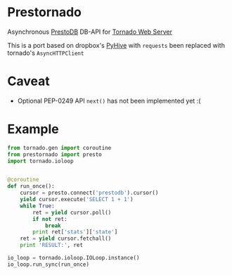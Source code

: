# Prestornado

Asynchronous [PrestoDB](https://prestosql.io/) DB-API for [Tornado Web Server](http://tornadoweb.org/)

This is a port based on dropbox's [PyHive](https://github.com/dropbox/PyHive) with `requests` been replaced with tornado's `AsyncHTTPClient`

# Caveat

* Optional PEP-0249 API `next()` has not been implemented yet :(

# Example
```python
from tornado.gen import coroutine
from prestornado import presto
import tornado.ioloop


@coroutine
def run_once():
    cursor = presto.connect('prestodb').cursor()
    yield cursor.execute('SELECT 1 + 1')
    while True:
        ret = yield cursor.poll()
        if not ret:
            break
        print ret['stats']['state']
    ret = yield cursor.fetchall()
    print 'RESULT:', ret

io_loop = tornado.ioloop.IOLoop.instance()
io_loop.run_sync(run_once)
```
